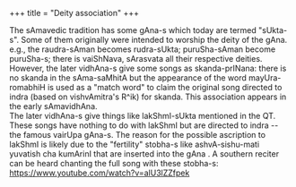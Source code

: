 +++
title = "Deity association"
+++

The sAmavedic tradition has some gAna-s which today are termed "sUkta-s". Some of them originally were intended to worship the deity of the gAna. e.g., the raudra-sAman becomes rudra-sUkta; puruSha-sAman become puruSha-s; there is vaiShNava, sArasvata all their respective deities. However, the later vidhAna-s give some songs as skanda-prINana: there is no skanda in the sAma-saMhitA but the appearance of the word mayUra-romabhiH is used as a "match word" to claim the original song directed to indra (based on vishvAmitra's R^ik) for skanda. This association appears in the early sAmavidhAna.  
The later vidhAna-s give things like lakShmI-sUkta mentioned in the QT. These songs have nothing to do with lakShmI but are directed to indra -- the famous vairUpa gAna-s. The reason for the possible ascription to lakShmI is likely due to the "fertility" stobha-s like ashvA-sishu-mati yuvatish cha kumArinI that are inserted into the gAna . A southern reciter can be heard chanting the full song with these stobha-s: https://www.youtube.com/watch?v=alU3lZZfpek
